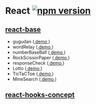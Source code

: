 # React [![npm version](https://img.shields.io/npm/v/react.svg?style=flat)](https://www.npmjs.com/package/react)

## [react-base](https://github.com/hoseong511/react-redux/tree/main/react-base)

- gugudan ([ demo ](https://hoseong511.github.io/react-redux/react-base/gugudan/))
- wordRelay ([ demo ](https://hoseong511.github.io/react-redux/react-base/kketmalitki-hooks/))
- numberBaseBall ([ demo ](https://hoseong511.github.io/react-redux/react-base/baseball/))
- RockScissorPaper ([ demo ](https://hoseong511.github.io/react-redux/react-base/rsp/))
- responseCheck ([ demo ](https://hoseong511.github.io/react-redux/react-base/response/))
- Lotto ([ demo ](https://hoseong511.github.io/react-redux/react-base/lotto/))
- TicTaCToe ([ demo ](https://hoseong511.github.io/react-redux/react-base/tictactoc/))
- MineSearch ([ demo ](https://hoseong511.github.io/react-redux/react-base/mine/))


  
## [react-hooks-concept](https://github.com/hoseong511/react-redux/tree/main/react-hooks-concept)

